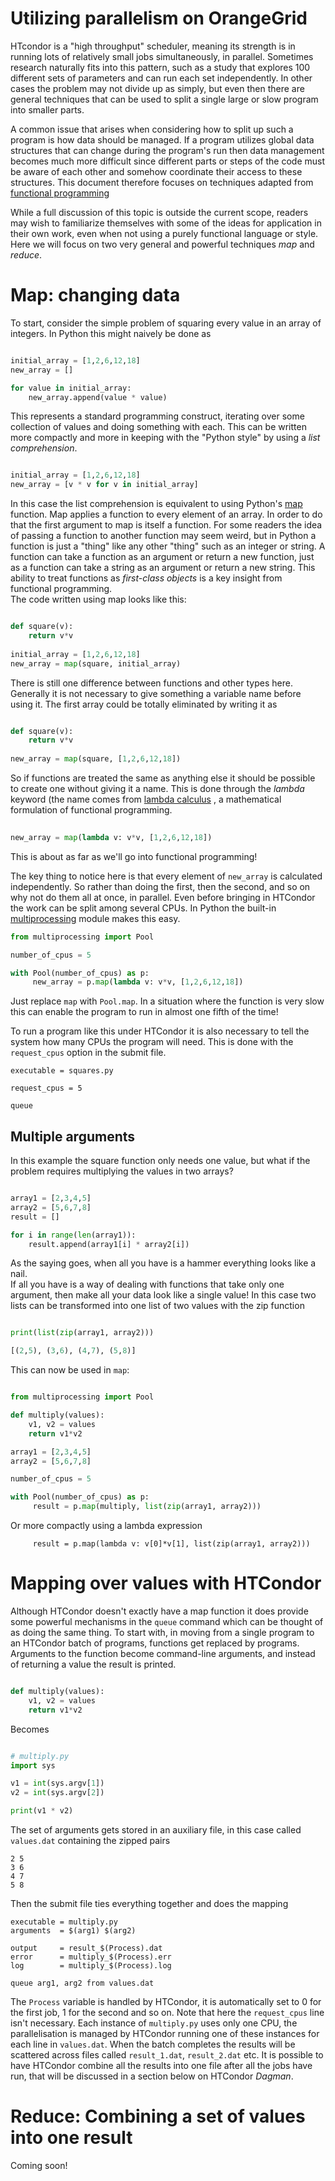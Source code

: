 # Utilizing parallelism on OrangeGrid

HTcondor is a "high throughput" scheduler, meaning its strength is in running 
lots of relatively small jobs simultaneously, in parallel.  Sometimes research 
naturally fits into this pattern, such as a study that explores 100 different 
sets of parameters and can run each set independently.  In other cases the 
problem may not divide up as simply, but even then there are general techniques 
that can be used to split a single large or slow program into smaller parts.

A common issue that arises when considering how to split up such a program is 
how data should be managed.  If a program utilizes global data structures that 
can change during the program's run then data management becomes much more 
difficult since different parts or steps of the code must be aware of each other 
and somehow coordinate their access to these structures.  This document 
therefore focuses on techniques adapted from
[functional programming](https://en.wikipedia.org/wiki/Functional_programming) 

While a full discussion of this topic is outside the current scope, readers may 
wish to familiarize themselves with some of the ideas for application in their 
own work, even when not using a purely functional language or style.  Here we 
will focus on two very general and powerful techniques *map* and *reduce*.


# Map: changing data

To start, consider the simple problem of squaring every value in an array of 
integers.  In Python this might naively be done as

```python

initial_array = [1,2,6,12,18]
new_array = []

for value in initial_array:
    new_array.append(value * value)
```

This represents a standard programming construct, iterating over some collection 
of values and doing something with each.  This can be written more compactly and 
more in keeping with the "Python style" by using a *list comprehension*.

```python

initial_array = [1,2,6,12,18]
new_array = [v * v for v in initial_array]
```

In this case the list comprehension is equivalent to using Python's 
[map](https://docs.python.org/3.13/library/functions.html#map) function.  Map 
applies a function to every element of an array.  In order to do that the first 
argument to map is itself a function.  For some readers the idea of passing a 
function to another function may seem weird, but in Python a function is just a 
"thing" like any other "thing" such as an integer or string.  A function can 
take a function as an argument or return a new function, just as a function can 
take a string as an argument or return a new string.  This ability to treat 
functions as *first-class objects* is a key insight from functional programming.  
The code written using map looks like this:

```python

def square(v):
    return v*v
    
initial_array = [1,2,6,12,18]
new_array = map(square, initial_array)
```

There is still one difference between functions and other types here.  Generally 
it is not necessary to give something a variable name before using it.  The 
first array could be totally eliminated by writing it as

```python

def square(v):
    return v*v
    
new_array = map(square, [1,2,6,12,18])
```

So if functions are treated the same as anything else it should be possible to 
create one without giving it a name.  This is done through the *lambda* keyword
(the name comes from [lambda 
calculus](https://en.wikipedia.org/wiki/Lambda_calculus) , a mathematical 
formulation of functional programming.

```python
    
new_array = map(lambda v: v*v, [1,2,6,12,18])
```

This is about as far as we'll go into functional programming!

The key thing to notice here is that every element of `new_array` is calculated 
independently.  So rather than doing the first, then the second, and so on why 
not do them all at once, in parallel.  Even before bringing in HTCondor the work 
can be split among several CPUs.  In Python the built-in 
[multiprocessing](https://docs.python.org/3.13/library/multiprocessing.html#module-multiprocessing) 
module makes this easy.

```python
from multiprocessing import Pool

number_of_cpus = 5

with Pool(number_of_cpus) as p:
     new_array = p.map(lambda v: v*v, [1,2,6,12,18])
```

Just replace `map` with `Pool.map`.  In a situation where the function is very 
slow this can enable the program to run in almost one fifth of the time!  

To run a program like this under HTCondor it is also necessary to tell the 
system how many CPUs the program will need.  This is done with the 
`request_cpus` option in the submit file.

```
executable = squares.py

request_cpus = 5

queue
```


## Multiple arguments

In this example the square function only needs one value, but what if the 
problem requires multiplying the values in two arrays?

```python

array1 = [2,3,4,5]
array2 = [5,6,7,8]
result = []

for i in range(len(array1)):
    result.append(array1[i] * array2[i])
```

As the saying goes, when all you have is a hammer everything looks like a nail.  
If all you have is a way of dealing with functions that take only one argument, 
then make all your data look like a single value!  In this case two lists can be 
transformed into one list of two values with the zip function

```python

print(list(zip(array1, array2)))

[(2,5), (3,6), (4,7), (5,8)]
```

This can now be used in `map`:


```python

from multiprocessing import Pool

def multiply(values):
    v1, v2 = values
    return v1*v2

array1 = [2,3,4,5]
array2 = [5,6,7,8]

number_of_cpus = 5

with Pool(number_of_cpus) as p:
     result = p.map(multiply, list(zip(array1, array2)))
```

Or more compactly using a lambda expression

```
     result = p.map(lambda v: v[0]*v[1], list(zip(array1, array2)))
```


# Mapping over values with HTCondor

Although HTCondor doesn't exactly have a map function it does provide some 
powerful mechanisms in the `queue` command which can be thought of as doing the 
same thing.  To start with, in moving from a single program to an HTCondor batch 
of programs, functions get replaced by programs.  Arguments to the function 
become command-line arguments, and instead of returning a value the result is 
printed.

```python

def multiply(values):
    v1, v2 = values
    return v1*v2

```

Becomes

```python

# multiply.py
import sys

v1 = int(sys.argv[1])
v2 = int(sys.argv[2])

print(v1 * v2)
```


The set of arguments gets stored in an auxiliary file, in this case called 
`values.dat` containing the zipped pairs

```
2 5
3 6
4 7
5 8
```

Then the submit file ties everything together and does the mapping

```
executable = multiply.py
arguments  = $(arg1) $(arg2)

output     = result_$(Process).dat
error      = multiply_$(Process).err
log        = multiply_$(Process).log

queue arg1, arg2 from values.dat
```

The `Process` variable is handled by HTCondor, it is automatically set to 0 for 
the first job, 1 for the second and so on.  Note that here the `request_cpus` 
line isn't necessary.  Each instance of `multiply.py` uses only one CPU, the 
parallelisation is managed by HTCondor running one of these instances for each 
line in `values.dat`.  When the batch completes the results will be scattered 
across files called `result_1.dat`, `result_2.dat` etc.  It is possible to have 
HTCondor combine all the results into one file after all the jobs have run, that 
will be discussed in a section below on HTCondor *Dagman*.


# Reduce: Combining a set of values into one result

Coming soon!


